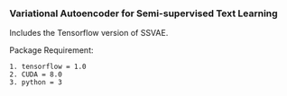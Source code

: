 ### Variational Autoencoder for Semi-supervised Text Learning

Includes the Tensorflow version of SSVAE.

Package Requirement:
	
	1. tensorflow = 1.0
	2. CUDA = 8.0
	3. python = 3

